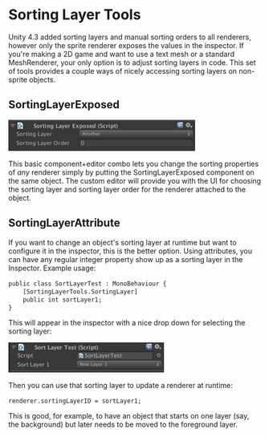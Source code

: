 # Sorting Layer Tools

Unity 4.3 added sorting layers and manual sorting orders to all renderers, however only the sprite renderer exposes the values in the inspector. If you're making a 2D game and want to use a text mesh or a standard MeshRenderer, your only option is to adjust sorting layers in code. This set of tools provides a couple ways of nicely accessing sorting layers on non-sprite objects.

## SortingLayerExposed

![Readme_SortingLayerExposed.png](./Readme_SortingLayerExposed.png)

This basic component+editor combo lets you change the sorting properties of _any_ renderer simply by putting the SortingLayerExposed component on the same object. The custom editor will provide you with the UI for choosing the sorting layer and sorting layer order for the renderer attached to the object.

## SortingLayerAttribute

If you want to change an object's sorting layer at runtime but want to configure it in the inspector, this is the better option. Using attributes, you can have any regular integer property show up as a sorting layer in the Inspector. Example usage:

    public class SortLayerTest : MonoBehaviour {
        [SortingLayerTools.SortingLayer]
        public int sortLayer1;
    }

This will appear in the inspector with a nice drop down for selecting the sorting layer:

![Readme_SortingLayerAttribute.png](./Readme_SortingLayerAttribute.png)

Then you can use that sorting layer to update a renderer at runtime:

    renderer.sortingLayerID = sortLayer1;

This is good, for example, to have an object that starts on one layer (say, the background) but later needs to be moved to the foreground layer.
